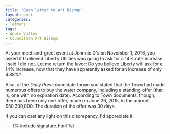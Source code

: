 ```yaml
---
title: "Open letter to Art Bishop"
layout: post
categories:
- letters
tags:
- Apple Valley
- Councilman Art Bishop
---
```


At your meet-and-greet event at Johnnie D's on November 1, 2016, you asked if I believed Liberty Utilities was going to ask for a 14% rate increase. I said I did not. Let me return the favor: Do you believe Liberty will ask for a 14% increase, now that they have apparently asked for an increase of only 4.88%?

Also, at the *Daily Press* candidate forum you stated that the Town had made numerous offers to buy the water company, including a standing offer (that is, one with no expiration date). According to Town documents, though, there has been only one offer, made on June 26, 2015, in the amount $50,300,000. The duration of the offer was 30 days.

If you can cast any light on this discrepancy, I'd appreciate it.

--- {% include signature.html %}
